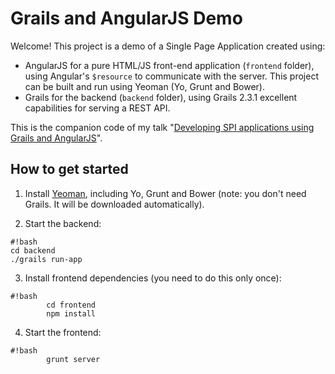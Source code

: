 # Grails and AngularJS Demo

Welcome! This project is a demo of a Single Page Application created using:

* AngularJS for a pure HTML/JS front-end application (`frontend` folder), using Angular's `$resource` to communicate with the server. This project can be built and run using Yeoman (Yo, Grunt and Bower).
* Grails for the backend (`backend` folder), using Grails 2.3.1 excellent capabilities for serving a REST API.

This is the companion code of my talk "[Developing SPI applications using Grails and AngularJS](http://www.slideshare.net/alvarosanchezmariscal/codemotion2013)".

## How to get started

1. Install [Yeoman](http://yeoman.io), including Yo, Grunt and Bower (note: you don't need Grails. It will be downloaded automatically).

2. Start the backend:
```
#!bash
cd backend
./grails run-app
```
		
3. Install frontend dependencies (you need to do this only once):
```
#!bash
		cd frontend
		npm install
```
		
4. Start the frontend:
```
#!bash
		grunt server
```
